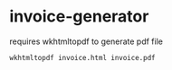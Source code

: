 # invoice-generator


requires wkhtmltopdf to generate pdf file

`wkhtmltopdf invoice.html invoice.pdf`